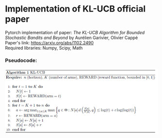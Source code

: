 # Implementation of KL-UCB official paper
Pytorch implementation of paper:  *The KL-UCB Algorithm for Bounded Stochastic Bandits and Beyond*   by Aurélien Garivier, Olivier Cappé   
Paper's link: https://arxiv.org/abs/1102.2490  
Required libraries: Numpy, Scipy, Math  

### Pseudocode:  
![Pseudocode](https://github.com/MohammadAsadolahi/KL-UCB/blob/main/pseudocode.png)

